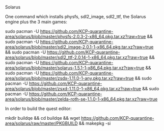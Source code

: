 Solarus 

One command which installs physfs, sdl2_image, sdl2_ttf, the Solarus engine plus the 3 main games:

sudo pacman -U https://github.com/KCP-quarantine-area/solarus/blob/master/physfs-2.0.3-2-x86_64.pkg.tar.xz?raw=true && sudo pacman -U https://github.com/KCP-quarantine-area/solarus/blob/master/sdl2_image-2.0.1-1-x86_64.pkg.tar.xz?raw=true && sudo pacman -U https://github.com/KCP-quarantine-area/solarus/blob/master/sdl2_ttf-2.0.14-1-x86_64.pkg.tar.xz?raw=true && sudo pacman -U https://github.com/KCP-quarantine-area/solarus/blob/master/solarus-1.5.1-1-x86_64.pkg.tar.xz?raw=true && sudo pacman -U https://github.com/KCP-quarantine-area/solarus/blob/master/zsdx-1.11.0-1-any.pkg.tar.xz?raw=true && sudo pacman -U https://github.com/KCP-quarantine-area/solarus/blob/master/zsxd-1.11.0-1-x86_64.pkg.tar.xz?raw=true && sudo pacman -U https://github.com/KCP-quarantine-area/solarus/blob/master/zelda-roth-se-1.1.0-1-x86_64.pkg.tar.xz?raw=true


In order to build the quest editor: 

mkdir buildqe && cd buildqe && wget https://github.com/KCP-quarantine-area/solarus/raw/master/PKGBUILD && makepkg -si

